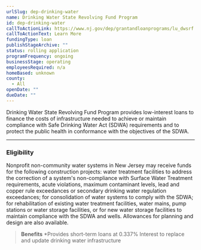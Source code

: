 ```yaml
---
urlSlug: dep-drinking-water
name: Drinking Water State Revolving Fund Program
id: dep-drinking-water
callToActionLink: https://www.nj.gov/dep/grantandloanprograms/lu_dwsrf.htm
callToActionText: Learn More
fundingType: loan
publishStageArchive: ""
status: rolling application
programFrequency: ongoing
businessStage: operating
employeesRequired: n/a
homeBased: unknown
county:
  - All
openDate: ""
dueDate: ""
---
```

Drinking Water State Revolving Fund Program provides low-interest loans to finance the costs of infrastructure needed to achieve or maintain compliance with Safe Drinking Water Act (SDWA) requirements and to protect the public health in conformance with the objectives of the SDWA.

---
### Eligibility
Nonprofit non-community water systems in New Jersey may receive funds for the following construction projects: water treatment facilities to address the correction of a system's non-compliance with Surface Water Treatment requirements, acute violations, maximum contaminant levels, lead and copper rule exceedances or secondary drinking water regulation exceedances; for consolidation of water systems to comply with the SDWA; for rehabilitation of existing water treatment facilities, water mains, pump stations or water storage facilities, or for new water storage facilities to maintain compliance with the SDWA and wells. Allowances for planning and design are also available.

>**Benefits**
>*Provides short-term loans at 0.337% Interest to replace and update drinking water infrastructure


